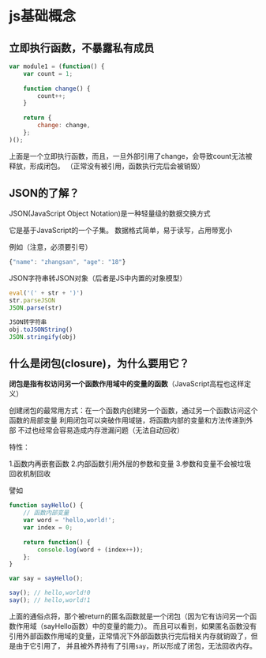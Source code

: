 # js基础概念

## 立即执行函数，不暴露私有成员

```js
var module1 = (function() {
    var count = 1;
    
    function change() {
        count++;
    }
    
    return {
        change: change,
    };
)();
```

上面是一个立即执行函数，而且，一旦外部引用了change，会导致count无法被释放，形成闭包。
（正常没有被引用，函数执行完后会被销毁）

## JSON的了解？

JSON(JavaScript Object Notation)是一种轻量级的数据交换方式

它是基于JavaScript的一个子集。
数据格式简单，易于读写，占用带宽小

例如（注意，必须要引号）

```js
{"name": "zhangsan", "age": "18"}
```

JSON字符串转JSON对象（后者是JS中内置的对象模型）

```js
eval('(' + str + ')')
str.parseJSON
JSON.parse(str)

JSON转字符串
obj.toJSONString()
JSON.stringify(obj)
```

## 什么是闭包(closure)，为什么要用它？

**闭包是指有权访问另一个函数作用域中的变量的函数**（JavaScript高程也这样定义）

创建闭包的最常用方式：在一个函数内创建另一个函数，通过另一个函数访问这个函数的局部变量
利用闭包可以突破作用域链，将函数内部的变量和方法传递到外部
不过也经常会容易造成内存泄漏问题（无法自动回收）

特性：

1.函数内再嵌套函数
2.内部函数引用外层的参数和变量
3.参数和变量不会被垃圾回收机制回收

譬如

```js
function sayHello() {
    // 函数内部变量
    var word = 'hello,world!';
    var index = 0;
    
    return function() {
        console.log(word + (index++));  
    };
}

var say = sayHello();

say(); // hello,world!0
say(); // hello,world!1
```

上面的通俗点将，那个被return的匿名函数就是一个闭包（因为它有访问另一个函数作用域（sayHello函数）中的变量的能力）。
而且可以看到，如果匿名函数没有引用外部函数作用域的变量，正常情况下外部函数执行完后相关内存就销毁了，但是由于它引用了，
并且被外界持有了引用`say`，所以形成了闭包，无法回收内存。